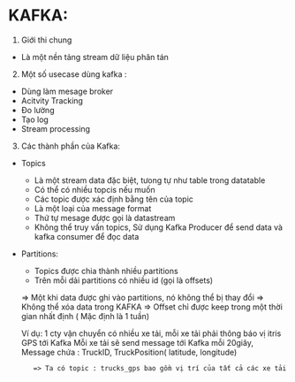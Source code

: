 # KAFKA: 
1. Giới thi chung
- Là một nền tảng stream dữ liệu phân tán
  

2. Một số usecase dùng kafka : 
  - Dùng làm mesage broker 
  - Acitvity Tracking
  - Đo lường
  - Tạo log
  - Stream processing
3. Các thành phần của Kafka:
 - Topics
   + Là một stream data đặc biệt, tưong tự như table trong datatable
   + Có thể có nhiều topcis nếu muốn
   + Các topic được xác định bằng tên của topic
   + Là một loại của message format
   + Thứ tự mesage được gọi là datastream
   + Không thể truy vấn topics, Sử dụng Kafka Producer để send data và kafka consumer để đọc data
 
 - Partitions: 
   + Topics được chia thành nhiều partitions
   + Trên mỗi dải partitions có nhiều id (gọi là offsets)
   
   
    => Một khi data được ghi vào partitions, nó không thể bị thay đổi => Không thể xóa data trong KAFKA
    => Offset chỉ được keep trong một thời gian nhất định ( Mặc định là 1 tuần)
    
    Ví dụ: 1 cty vận chuyển có nhiều xe tải, mỗi xe tải phải thông báo vị itris GPS tới Kafka
          Mỗi xe tải sẽ send message tới Kafka mỗi 20giây, Message chứa : TruckID, TruckPosition( latitude, longitude)
          
          => Ta có topic : trucks_gps bao gồm vị trí của tất cả các xe tải
          
    
    

 


